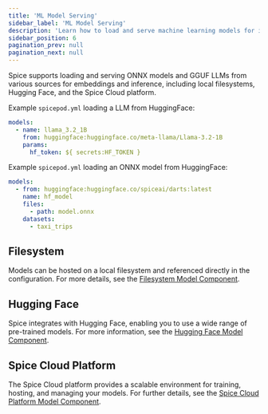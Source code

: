 ```yaml
---
title: 'ML Model Serving'
sidebar_label: 'ML Model Serving'
description: 'Learn how to load and serve machine learning models for inference using Spice.'
sidebar_position: 6
pagination_prev: null
pagination_next: null
---
```


Spice supports loading and serving ONNX models and GGUF LLMs from various sources for embeddings and inference, including local filesystems, Hugging Face, and the Spice Cloud platform.

Example `spicepod.yml` loading a LLM from HuggingFace:

```yaml
models:
  - name: llama_3.2_1B
    from: huggingface:huggingface.co/meta-llama/Llama-3.2-1B
    params:
      hf_token: ${ secrets:HF_TOKEN }
```

Example `spicepod.yml` loading an ONNX model from HuggingFace:

```yaml
models:
  - from: huggingface:huggingface.co/spiceai/darts:latest
    name: hf_model
    files:
      - path: model.onnx
    datasets:
      - taxi_trips
```

## Filesystem

Models can be hosted on a local filesystem and referenced directly in the configuration. For more details, see the [Filesystem Model Component](/components/models/filesystem.md).

## Hugging Face

Spice integrates with Hugging Face, enabling you to use a wide range of pre-trained models. For more information, see the [Hugging Face Model Component](/components/models/huggingface.md).

## Spice Cloud Platform

The Spice Cloud platform provides a scalable environment for training, hosting, and managing your models. For further details, see the [Spice Cloud Platform Model Component](/components/models/spiceai.md).
